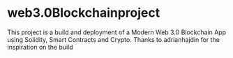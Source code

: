 # web3.0Blockchainproject
This project is a build and deployment of a Modern Web 3.0 Blockchain App using Solidity, Smart Contracts and Crypto. Thanks to adrianhajdin for the inspiration on the build 
